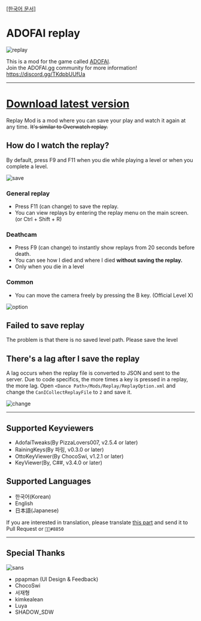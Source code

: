 [[한국어 문서]](https://github.com/NoBrain0917/ADOFAI-Replay)

# ADOFAI replay

![replay](https://github.com/NoBrain0917/Replay/blob/master/Resource/adofai.gif?raw=true)

This is a mod for the game called [ADOFAI](https://store.steampowered.com/app/977950/A_Dance_of_Fire_and_Ice/).     
Join the ADOFAI.gg community for more information! https://discord.gg/TKdpbUUfUa

--- 

# [Download latest version](https://github.com/NoBrain0917/Replay/releases)
Replay Mod is a mod where you can save your play and watch it again at any time. ~~It's similar to Overwatch replay.~~
    
## How do I watch the replay?
By default, press F9 and F11 when you die while playing a level or when you complete a level.
   
![save](https://github.com/NoBrain0917/Replay/blob/master/Resource/save.png?raw=true)

### General replay
 - Press F11 (can change) to save the replay.
 - You can view replays by entering the replay menu on the main screen. (or Ctrl + Shift + R)

### Deathcam
 - Press F9 (can change) to instantly show replays from 20 seconds before death.
 - You can see how I died and where I died **without saving the replay.**
 - Only when you die in a level

### Common
 - You can move the camera freely by pressing the B key. (Official Level X)
     
![option](https://github.com/NoBrain0917/Replay/blob/master/Resource/option.png?raw=true)

## Failed to save replay     
The problem is that there is no saved level path. Please save the level

## There's a lag after I save the replay    
A lag occurs when the replay file is converted to JSON and sent to the server.
Due to code specifics, the more times a key is pressed in a replay, the more lag.
Open `<Dance Path>/Mods/Replay/ReplayOption.xml` and change the `CanICollectReplayFile` to `2` and save it.

![change](https://github.com/NoBrain0917/Replay/blob/master/Resource/change.png?raw=true)

---

## Supported Keyviewers
- AdofaiTweaks(By PizzaLovers007, v2.5.4 or later)
- RainingKeys(By 파링, v0.3.0 or later)
- OttoKeyViewer(By ChocoSwi, v1.2.1 or later)
- KeyViewer(By, C##, v3.4.0 or later)


## Supported Languages
- 한국어(Korean)
- English
- 日本語(Japanese)

If you are interested in translation, please translate [this part](https://github.com/NoBrain0917/ADOFAI-Replay/blob/master/Replay/Languages/English.cs) and send it to Pull Request or `᲼᲼#8850`

---

## Special Thanks
![sans](https://github.com/NoBrain0917/Replay/blob/master/Resource/specialtanks.gif?raw=true)
- ppapman (UI Design & Feedback)
- ChocoSwi
- 서재형
- kimkealean
- Luya
- SHADOW_SDW


